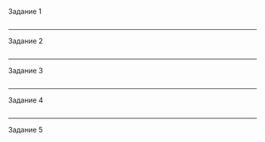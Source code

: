 Задание 1

```python

```



----

Задание 2

```python


```



---

Задание 3

```python

```



----

Задание 4

```python

```



---

Задание 5

```python

```




